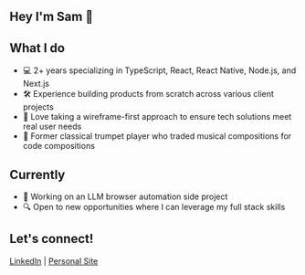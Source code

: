 ## Hey I'm Sam 👋

## What I do
- 💻 2+ years specializing in TypeScript, React, React Native, Node.js, and Next.js
- 🛠️ Experience building products from scratch across various client projects
- 🎨 Love taking a wireframe-first approach to ensure tech solutions meet real user needs
- 🎺 Former classical trumpet player who traded musical compositions for code compositions

## Currently
- 🤖 Working on an LLM browser automation side project
- 🔍 Open to new opportunities where I can leverage my full stack skills

## Let's connect!
[LinkedIn](https://www.linkedin.com/in/samwstout/) | [Personal Site](https://www.samwstout.com/)

